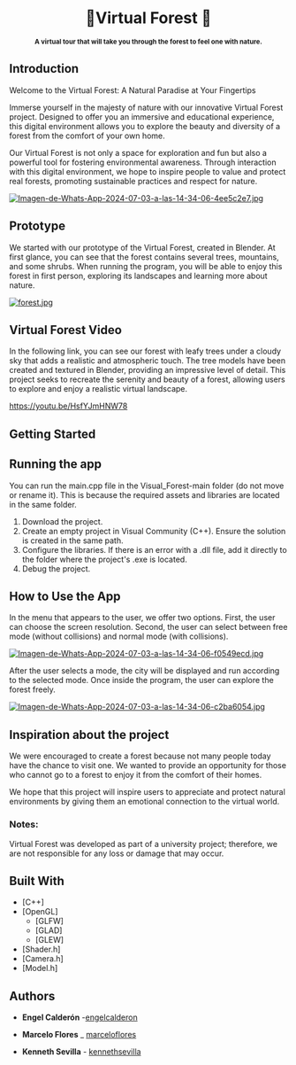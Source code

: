 <div align="center">
<h1 >🌲Virtual Forest 🌲</h1>
<p ><sup><b>A virtual tour that will take you through the forest to feel one with nature. </b></sup></p>
</div>

## Introduction

Welcome to the Virtual Forest: A Natural Paradise at Your Fingertips

Immerse yourself in the majesty of nature with our innovative Virtual Forest project. Designed to offer you an immersive and educational experience, this digital environment allows you to explore the beauty and diversity of a forest from the comfort of your own home.

Our Virtual Forest is not only a space for exploration and fun but also a powerful tool for fostering environmental awareness. Through interaction with this digital environment, we hope to inspire people to value and protect real forests, promoting sustainable practices and respect for nature.

[![Imagen-de-Whats-App-2024-07-03-a-las-14-34-06-4ee5c2e7.jpg](https://i.postimg.cc/W16qDWQR/Imagen-de-Whats-App-2024-07-03-a-las-14-34-06-4ee5c2e7.jpg)](https://postimg.cc/Yv0CZ3r8)

## Prototype
We started with our prototype of the Virtual Forest, created in Blender. At first glance, you can see that the forest contains several trees, mountains, and some shrubs. When running the program, you will be able to enjoy this forest in first person, exploring its landscapes and learning more about nature.

[![forest.jpg](https://i.postimg.cc/cC9bkggk/forest.jpg)](https://postimg.cc/xNm5cdPL)

## Virtual Forest Video

In the following link, you can see our forest with leafy trees under a cloudy sky that adds a realistic and atmospheric touch. The tree models have been created and textured in Blender, providing an impressive level of detail. This project seeks to recreate the serenity and beauty of a forest, allowing users to explore and enjoy a realistic virtual landscape.

https://youtu.be/HsfYJmHNW78

## Getting Started

## Running the app

You can run the main.cpp file in the Visual_Forest-main folder (do not move or rename it). This is because the required assets and libraries are located in the same folder.

1. Download the project.
2. Create an empty project in Visual Community (C++). Ensure the solution is created in the same path.
3. Configure the libraries. If there is an error with a .dll file, add it directly to the folder where the project's .exe is located.
4. Debug the project.

## How to Use the App

In the menu that appears to the user, we offer two options. First, the user can choose the screen resolution. Second, the user can select between free mode (without collisions) and normal mode (with collisions).

[![Imagen-de-Whats-App-2024-07-03-a-las-14-34-06-f0549ecd.jpg](https://i.postimg.cc/8cR6VTQY/Imagen-de-Whats-App-2024-07-03-a-las-14-34-06-f0549ecd.jpg)](https://postimg.cc/n9Lz4bLK)

After the user selects a mode, the city will be displayed and run according to the selected mode. Once inside the program, the user can explore the forest freely.

[![Imagen-de-Whats-App-2024-07-03-a-las-14-34-06-c2ba6054.jpg](https://i.postimg.cc/WbSdmW20/Imagen-de-Whats-App-2024-07-03-a-las-14-34-06-c2ba6054.jpg)](https://postimg.cc/8jJkNbfC)

## Inspiration about the project
We were encouraged to create a forest because not many people today have the chance to visit one. We wanted to provide an opportunity for those who cannot go to a forest to enjoy it from the comfort of their homes.

We hope that this project will inspire users to appreciate and protect natural environments by giving them an emotional connection to the virtual world.



### Notes:

Virtual Forest was developed as part of a university project; therefore, we are not responsible for any loss or damage that may occur.


## Built With
- [C++]
- [OpenGL]
  - [GLFW]
  - [GLAD]
  - [GLEW]
- [Shader.h]
- [Camera.h]
- [Model.h]



## Authors

- **Engel Calderón** -[engelcalderon](https://github.com/engelcaldero28)

* **Marcelo Flores** _  [marceloflores](https://github.com/Allhein)

* **Kenneth Sevilla** - [kennethsevilla](https://github.com/Kenneth-Sevilla)

